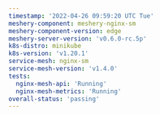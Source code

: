 ```yaml
---
timestamp: '2022-04-26 09:59:20 UTC Tue'
meshery-component: meshery-nginx-sm
meshery-component-version: edge
meshery-server-version: 'v0.6.0-rc.5p'
k8s-distro: minikube
k8s-version: 'v1.20.1'
service-mesh: nginx-sm
service-mesh-version: 'v1.4.0'
tests:
  nginx-mesh-api: 'Running'
  nginx-mesh-metrics: 'Running'
overall-status: 'passing'
---
```

